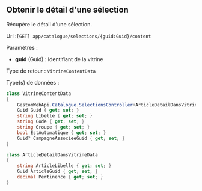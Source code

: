 ## <span id='detailsselection'>Obtenir le détail d'une sélection</span>

Récupère le détail d'une sélection.

Url :`[GET] app/catalogue/selections/{guid:Guid}/content`

Paramètres : 

- **guid** (Guid) : Identifiant de la vitrine

Type de retour : `VitrineContentData`

Type(s) de données :

```csharp
class VitrineContentData
{
	GestomWebApi.Catalogue.SelectionsController+ArticleDetailDansVitrineData[] Articles { get; set; }
	Guid Guid { get; set; }
	string Libelle { get; set; }
	string Code { get; set; }
	string Groupe { get; set; }
	bool EstAutomatique { get; set; }
	Guid? CampagneAssocieeGuid { get; set; }
}

class ArticleDetailDansVitrineData
{
	string ArticleLibelle { get; set; }
	Guid ArticleGuid { get; set; }
	decimal Pertinence { get; set; }
}

```
